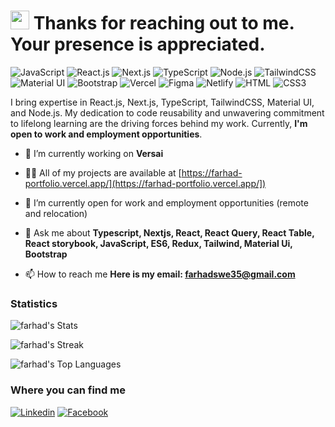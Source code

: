 <h1><img src="https://emojis.slackmojis.com/emojis/images/1531849430/4246/blob-sunglasses.gif?1531849430" width="30"/> Thanks for reaching out to me. Your presence is appreciated.</h1>

![JavaScript](https://img.shields.io/badge/JavaScript-F7DF1E?style=flat-square&logo=javascript&logoColor=black)
![React.js](https://img.shields.io/badge/React.js-0081CB?style=flat-square&logo=react&logoColor=61DAFB)
![Next.js](https://img.shields.io/badge/Next.js-0081CB?style=flat-square&logo=next.js&logoColor=61DAFB)
![TypeScript](https://img.shields.io/badge/TypeScript-007ACC?style=flat-square&logo=typescript&logoColor=white)
![Node.js](https://img.shields.io/badge/Node.js-43853D?style=flat-square&logo=node.js&logoColor=white)
![TailwindCSS](https://img.shields.io/badge/Tailwind_CSS-38B2AC?style=flat-square&logo=tailwind-css&logoColor=white)
![Material UI](https://img.shields.io/badge/MUI-00C7B7?style=flat-square&logo=mui&logoColor=white)
![Bootstrap](https://img.shields.io/badge/Bootstrap-563D7C?style=flat-square&logo=bootstrap&logoColor=white)
![Vercel](https://img.shields.io/badge/Vercel-00C7B7?style=flat-square&logo=netlify&logoColor=white)
![Figma](https://img.shields.io/badge/Figma-0081CB?style=flat-square&logo=figma&logoColor=white)
![Netlify](https://img.shields.io/badge/Netlify-00C7B7?style=flat-square&logo=netlify&logoColor=white)
![HTML](https://img.shields.io/badge/HTML5-E34F26?style=flat-square&logo=html5&logoColor=white)
![CSS3](https://img.shields.io/badge/CSS3-1572B6?style=flat-square&logo=css3&logoColor=white)

I bring expertise in React.js, Next.js, TypeScript, TailwindCSS, Material UI, and Node.js. My dedication to code reusability and unwavering commitment to lifelong learning are the driving forces behind my work.
Currently, **I'm open to work and employment opportunities**.


- 🔭 I’m currently working on **Versai**

- 👨‍💻 All of my projects are available at [https://farhad-portfolio.vercel.app/](https://farhad-portfolio.vercel.app/])

- 👯 I’m currently open for work and employment opportunities (remote and relocation)

- 💬 Ask me about **Typescript, Nextjs, React, React Query, React Table, React storybook, JavaScript, ES6, Redux, Tailwind, Material Ui, Bootstrap**

- 📫 How to reach me **Here is my email: farhadswe35@gmail.com**
 

### Statistics
![farhad's Stats](https://github-readme-stats.vercel.app/api?username=Farhad16&theme=darcula&show_icons=true&hide_border=true&count_private=true)

![farhad's Streak](https://github-readme-streak-stats.herokuapp.com/?user=Farhad16&theme=darcula&hide_border=true)

![farhad's Top Languages](https://github-readme-stats.vercel.app/api/top-langs/?username=Farhad16&theme=darcula&show_icons=true&hide_border=true&layout=compact)

### Where you can find me

[![Linkedin](https://img.shields.io/badge/LinkedIn-0077B5?style=flat-square&logo=linkedin&logoColor=white)](https://www.linkedin.com/in/farhad16/) 
[![Facebook](https://img.shields.io/badge/Facebook-1877F2?style=flat-square&logo=facebook&logoColor=white)](https://facebook.com/farhad.hossain.swe)


